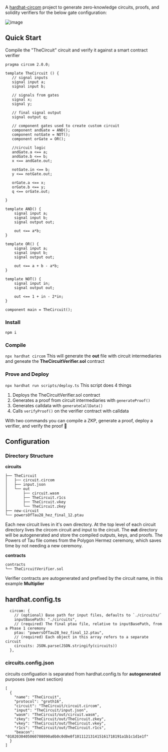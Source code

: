 A [hardhat-circom](https://github.com/projectsophon/hardhat-circom) project to generate zero-knowledge circuits, proofs, and solidity verifiers for the below gate configuration:

![image](https://github.com/rishabh0111/zkSNARK_Circuit_Polygon/assets/115526596/6246ffda-ffb9-4bfa-9e3d-997c65706a37)


## Quick Start
Compile the "TheCircuit" circuit and verify it against a smart contract verifier

```
pragma circom 2.0.0;

template TheCircuit () {
   // signal inputs
   signal input a;
   signal input b;

   // signals from gates
   signal x;
   signal y;

   // final signal output
   signal output q;

   // component gates used to create custom circuit
   component andGate = AND();
   component notGate = NOT();
   component orGate = OR();

   //circuit logic 
   andGate.a <== a;
   andGate.b <== b;
   x <== andGate.out;

   notGate.in <== b;
   y <== notGate.out;

   orGate.a <== x;
   orGate.b <== y;
   q <== orGate.out;

}

template AND() {
    signal input a;
    signal input b;
    signal output out;

    out <== a*b;
}

template OR() {
    signal input a;
    signal input b;
    signal output out;

    out <== a + b - a*b;
}

template NOT() {
    signal input in;
    signal output out;

    out <== 1 + in - 2*in;
}

component main = TheCircuit();
```
### Install
`npm i`

### Compile
`npx hardhat circom` 
This will generate the **out** file with circuit intermediaries and geneate the **TheCircuitVerifier.sol** contract

### Prove and Deploy
`npx hardhat run scripts/deploy.ts`
This script does 4 things  
1. Deploys the TheCircuitVerifier.sol contract
2. Generates a proof from circuit intermediaries with `generateProof()`
3. Generates calldata with `generateCallData()`
4. Calls `verifyProof()` on the verifier contract with calldata

With two commands you can compile a ZKP, generate a proof, deploy a verifier, and verify the proof 🎉

## Configuration
### Directory Structure
**circuits**
```
├── TheCircuit
│   ├── circuit.circom
│   ├── input.json
│   └── out
│       ├── circuit.wasm
│       ├── TheCircuit.r1cs
│       ├── TheCircuit.vkey
│       └── TheCircuit.zkey
├── new-circuit
└── powersOfTau28_hez_final_12.ptau
```
Each new circuit lives in it's own directory. At the top level of each circuit directory lives the circom circuit and input to the circuit.
The **out** directory will be autogenerated and store the compiled outputs, keys, and proofs. The Powers of Tau file comes from the Polygon Hermez ceremony, which saves time by not needing a new ceremony. 


**contracts**
```
contracts
└── TheCircuitVerifier.sol
```
Verifier contracts are autogenerated and prefixed by the circuit name, in this example **Multiplier**

## hardhat.config.ts
```
  circom: {
    // (optional) Base path for input files, defaults to `./circuits/`
    inputBasePath: "./circuits",
    // (required) The final ptau file, relative to inputBasePath, from a Phase 1 ceremony
    ptau: "powersOfTau28_hez_final_12.ptau",
    // (required) Each object in this array refers to a separate circuit
    circuits: JSON.parse(JSON.stringify(circuits))
  },
```
### circuits.config.json
circuits configuation is separated from hardhat.config.ts for **autogenerated** purposes (see next section)
```
[
  {
    "name": "TheCircuit",
    "protocol": "groth16",
    "circuit": "TheCircuit/circuit.circom",
    "input": "TheCircuit/input.json",
    "wasm": "TheCircuit/out/circuit.wasm",
    "zkey": "TheCircuit/out/TheCircuit.zkey",
    "vkey": "TheCircuit/out/TheCircuit.vkey",
    "r1cs": "TheCircuit/out/TheCircuit.r1cs",
    "beacon": "0102030405060708090a0b0c0d0e0f101112131415161718191a1b1c1d1e1f"
  }
]
```


